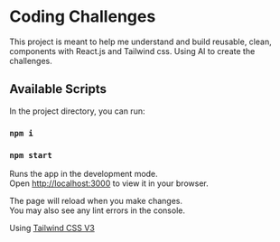 # Coding Challenges

This project is meant to help me understand and build reusable, clean, components with React.js and Tailwind css. Using AI to create the challenges.

## Available Scripts

In the project directory, you can run:

### `npm i`

### `npm start`

Runs the app in the development mode.\
Open [http://localhost:3000](http://localhost:3000) to view it in your browser.

The page will reload when you make changes.\
You may also see any lint errors in the console.


Using [Tailwind CSS V3](https://v3.tailwindcss.com/docs/utility-first)
